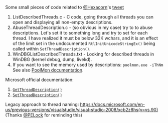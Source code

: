 Some small pieces of code related to [@Hexacorn](https://twitter.com/Hexacorn)'s [tweet](https://twitter.com/Hexacorn/status/1317424213951733761)
1. ListDescribedThreads.c - C code, going through all threads you can open and displaying all non-empty descriptions.
1. AbuseThreadDescription.c - (so obvious in my case) try to to abuse descriptions. Let's set it to something long and try to set for each thread. I have realized it must be below 32K wchars, and it is an effect of the limit set in the undocumented `RtlInitUnicodeStringEx()` being called within `SetThreadDescription()`.
1. WinDBGListDescribedThreads.txt - Looking for described threads in WinDBG (kernel debug, dump, livekd).
1. If you want to see the memory used by descriptions: `poolmon.exe -iThNm` See also [PoolMon documentation](https://docs.microsoft.com/en-us/windows-hardware/drivers/devtest/poolmon).

Microsoft official documentation:
1. [`GetThreadDescription()`](https://docs.microsoft.com/en-us/windows/win32/api/processthreadsapi/nf-processthreadsapi-getthreaddescription)
1. [`SetThreadDescription()`](https://docs.microsoft.com/en-us/windows/win32/api/processthreadsapi/nf-processthreadsapi-setthreaddescription)

Legacy approach to thread naming: https://docs.microsoft.com/en-us/previous-versions/visualstudio/visual-studio-2008/xcb2z8hs(v=vs.90) (Thanks [@PELock](https://twitter.com/PELock) for reminding this)
